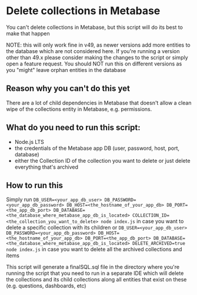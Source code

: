 # Delete collections in Metabase

You can't delete collections in Metabase, but this script will do its best to make that happen

NOTE: this will only work fine in v49, as newer versions add more entities to the database which are not considered here. If you're running a version other than 49.x please consider making the changes to the script or simply open a feature request. You should NOT run this on different versions as you "might" leave orphan entities in the database

## Reason why you can't do this yet

There are a lot of child dependencies in Metabase that doesn't allow a clean wipe of the collections entity in Metabase, e.g. permissions.

## What do you need to run this script:

- Node.js LTS
- the credentials of the Metabase app DB (user, password, host, port, database)
- either the Collection ID of the collection you want to delete or just delete everything that's archived

## How to run this

Simply run
`DB_USER=<your_app_db_user> DB_PASSWORD=<your_app_db_password> DB_HOST=<the_hostname_of_your_app_db> DB_PORT=<the_app_db_port> DB_DATABASE=<the_database_where_metabase_app_db_is_located> COLLECTION_ID=<the_collection_you_want_to_delete> node index.js` in case you want to delete a specific collection with its children or
`DB_USER=<your_app_db_user> DB_PASSWORD=<your_app_db_password> DB_HOST=<the_hostname_of_your_app_db> DB_PORT=<the_app_db_port> DB_DATABASE=<the_database_where_metabase_app_db_is_located> DELETE_ARCHIVED=true node index.js` in case you want to delete all the archived collections and items

This script will generate a finalSQL.sql file in the directory where you're running the script that you need to run in a separate IDE which will delete the collections and its child collections along all entities that exist on these (e.g. questions, dashboards, etc)
